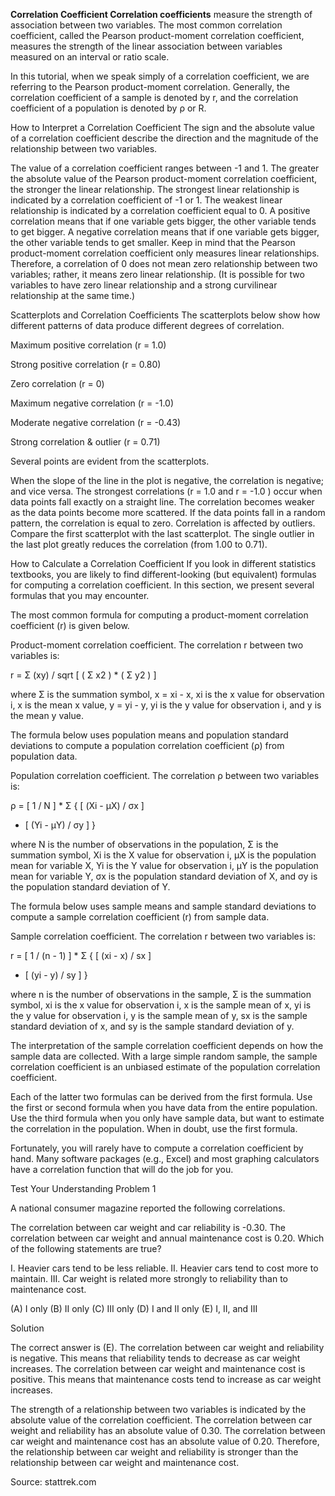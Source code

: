 **Correlation Coefficient
Correlation coefficients** measure the strength of association between two variables. The most common correlation coefficient, called the Pearson product-moment correlation coefficient, measures the strength of the linear association between variables measured on an interval or ratio scale.

In this tutorial, when we speak simply of a correlation coefficient, we are referring to the Pearson product-moment correlation. Generally, the correlation coefficient of a sample is denoted by r, and the correlation coefficient of a population is denoted by ρ or R.


How to Interpret a Correlation Coefficient
The sign and the absolute value of a correlation coefficient describe the direction and the magnitude of the relationship between two variables.

The value of a correlation coefficient ranges between -1 and 1.
The greater the absolute value of the Pearson product-moment correlation coefficient, the stronger the linear relationship.
The strongest linear relationship is indicated by a correlation coefficient of -1 or 1.
The weakest linear relationship is indicated by a correlation coefficient equal to 0.
A positive correlation means that if one variable gets bigger, the other variable tends to get bigger.
A negative correlation means that if one variable gets bigger, the other variable tends to get smaller.
Keep in mind that the Pearson product-moment correlation coefficient only measures linear relationships. Therefore, a correlation of 0 does not mean zero relationship between two variables; rather, it means zero linear relationship. (It is possible for two variables to have zero linear relationship and a strong curvilinear relationship at the same time.)


Scatterplots and Correlation Coefficients
The scatterplots below show how different patterns of data produce different degrees of correlation.


Maximum positive correlation
(r = 1.0)


Strong positive correlation
(r = 0.80)


Zero correlation
(r = 0)


Maximum negative correlation
(r = -1.0)


Moderate negative correlation
(r = -0.43)


Strong correlation & outlier
(r = 0.71)

Several points are evident from the scatterplots.

When the slope of the line in the plot is negative, the correlation is negative; and vice versa.
The strongest correlations (r = 1.0 and r = -1.0 ) occur when data points fall exactly on a straight line.
The correlation becomes weaker as the data points become more scattered.
If the data points fall in a random pattern, the correlation is equal to zero.
Correlation is affected by outliers. Compare the first scatterplot with the last scatterplot. The single outlier in the last plot greatly reduces the correlation (from 1.00 to 0.71).

How to Calculate a Correlation Coefficient
If you look in different statistics textbooks, you are likely to find different-looking (but equivalent) formulas for computing a correlation coefficient. In this section, we present several formulas that you may encounter.

The most common formula for computing a product-moment correlation coefficient (r) is given below.

Product-moment correlation coefficient. The correlation r between two variables is:

r = Σ (xy) / sqrt [ ( Σ x2 ) * ( Σ y2 ) ]

where Σ is the summation symbol, x = xi - x, xi is the x value for observation i, x is the mean x value, y = yi - y, yi is the y value for observation i, and y is the mean y value.

The formula below uses population means and population standard deviations to compute a population correlation coefficient (ρ) from population data.

Population correlation coefficient. The correlation ρ between two variables is:

ρ = [ 1 / N ] * Σ { [ (Xi - μX) / σx ]
* [ (Yi - μY) / σy ] }

where N is the number of observations in the population, Σ is the summation symbol, Xi is the X value for observation i, μX is the population mean for variable X, Yi is the Y value for observation i, μY is the population mean for variable Y, σx is the population standard deviation of X, and σy is the population standard deviation of Y.

The formula below uses sample means and sample standard deviations to compute a sample correlation coefficient (r) from sample data.

Sample correlation coefficient. The correlation r between two variables is:

r = [ 1 / (n - 1) ] * Σ { [ (xi - x) / sx ]
* [ (yi - y) / sy ] }

where n is the number of observations in the sample, Σ is the summation symbol, xi is the x value for observation i, x is the sample mean of x, yi is the y value for observation i, y is the sample mean of y, sx is the sample standard deviation of x, and sy is the sample standard deviation of y.

The interpretation of the sample correlation coefficient depends on how the sample data are collected. With a large simple random sample, the sample correlation coefficient is an unbiased estimate of the population correlation coefficient.

Each of the latter two formulas can be derived from the first formula. Use the first or second formula when you have data from the entire population. Use the third formula when you only have sample data, but want to estimate the correlation in the population. When in doubt, use the first formula.

Fortunately, you will rarely have to compute a correlation coefficient by hand. Many software packages (e.g., Excel) and most graphing calculators have a correlation function that will do the job for you.


Test Your Understanding
Problem 1

A national consumer magazine reported the following correlations.

The correlation between car weight and car reliability is -0.30.
The correlation between car weight and annual maintenance cost is 0.20.
Which of the following statements are true?

I. Heavier cars tend to be less reliable.
II. Heavier cars tend to cost more to maintain.
III. Car weight is related more strongly to reliability than to maintenance cost.

(A) I only
(B) II only
(C) III only
(D) I and II only
(E) I, II, and III

Solution

The correct answer is (E). The correlation between car weight and reliability is negative. This means that reliability tends to decrease as car weight increases. The correlation between car weight and maintenance cost is positive. This means that maintenance costs tend to increase as car weight increases.

The strength of a relationship between two variables is indicated by the absolute value of the correlation coefficient. The correlation between car weight and reliability has an absolute value of 0.30. The correlation between car weight and maintenance cost has an absolute value of 0.20. Therefore, the relationship between car weight and reliability is stronger than the relationship between car weight and maintenance cost.

Source: stattrek.com







